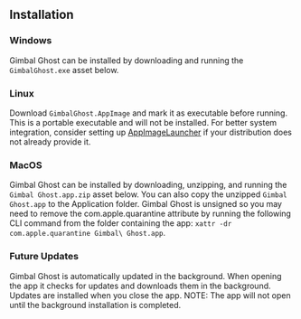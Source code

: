 ## Installation

### Windows
Gimbal Ghost can be installed by downloading and running the `GimbalGhost.exe` asset below.

### Linux
Download `GimbalGhost.AppImage` and mark it as executable before running. This is a portable executable and will not be installed. For better system integration, consider setting up [AppImageLauncher](https://github.com/TheAssassin/AppImageLauncher) if your distribution does not already provide it.

### MacOS
Gimbal Ghost can be installed by downloading, unzipping, and running the `Gimbal Ghost.app.zip` asset below. You can also copy the unzipped `Gimbal Ghost.app` to the Application folder. Gimbal Ghost is unsigned so you may need to remove the com.apple.quarantine attribute by running the following CLI command from the folder containing the app: `xattr -dr com.apple.quarantine Gimbal\ Ghost.app`.

### Future Updates
Gimbal Ghost is automatically updated in the background. When opening the app it checks for updates and downloads them in the background. Updates are installed when you close the app. NOTE: The app will not open until the background installation is completed.

